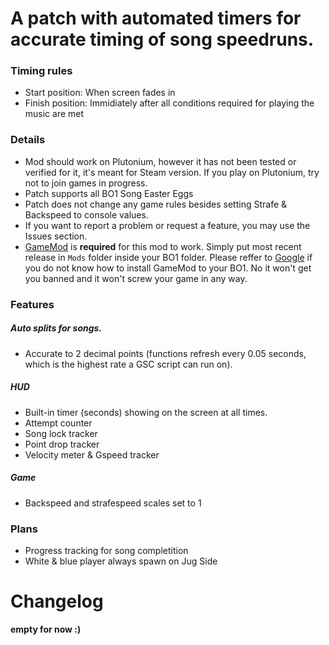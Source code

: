 # A patch with automated timers for accurate timing of song speedruns.

### Timing rules
- Start position: When screen fades in </br>
- Finish position: Immidiately after all conditions required for playing the music are met </br>

### Details
- Mod should work on Plutonium, however it has not been tested or verified for it, it's meant for Steam version. If you play on Plutonium, try not to join games in progress. </br>
- Patch supports all BO1 Song Easter Eggs </br>
- Patch does not change any game rules besides setting Strafe & Backspeed to console values. </br>
- If you want to report a problem or request a feature, you may use the Issues section. </br>
- [GameMod](https://github.com/Nukem9/LinkerMod/releases/tag/v1.3.2) is **required** for this mod to work. Simply put most recent release in `Mods` folder inside your BO1 folder. Please reffer to [Google](https://www.google.com/search?q=black+ops+1+%22gamemod%22+installation) if you do not know how to install GameMod to your BO1. No it won't get you banned and it won't screw your game in any way.

### Features

##### Auto splits for songs. 
- Accurate to 2 decimal points (functions refresh every 0.05 seconds, which is the highest rate a GSC script can run on).

##### HUD
- Built-in timer (seconds) showing on the screen at all times.
- Attempt counter
- Song lock tracker
- Point drop tracker
- Velocity meter & Gspeed tracker

##### Game
- Backspeed and strafespeed scales set to 1

### Plans
- Progress tracking for song completition
- White & blue player always spawn on Jug Side

# Changelog
**empty for now :)**